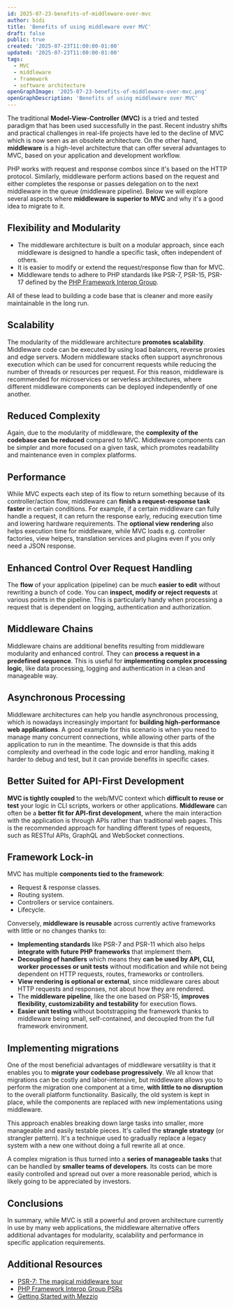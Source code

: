 ```yaml
---
id: 2025-07-23-benefits-of-middleware-over-mvc
author: bidi
title: 'Benefits of using middleware over MVC'
draft: false
public: true
created: '2025-07-23T11:00:00-01:00'
updated: '2025-07-23T11:00:00-01:00'
tags:
  - MVC
  - middleware
  - framework
  - software architecture
openGraphImage: '2025-07-23-benefits-of-middleware-over-mvc.png'
openGraphDescription: 'Benefits of using middleware over MVC'
---
```


The traditional **Model-View-Controller (MVC)** is a tried and tested paradigm that has been used successfully in the past.
Recent industry shifts and practical challenges in real-life projects have led to the decline of MVC which is now seen as an obsolete architecture.
On the other hand, **middleware** is a high-level architecture that can offer several advantages to MVC, based on your application and development workflow.

<!--- EXTENDED -->

PHP works with request and response combos since it's based on the HTTP protocol.
Similarly, middleware perform actions based on the request and either completes the response or passes delegation on to the next middleware in the queue (middleware pipeline).
Below we will explore several aspects where **middleware is superior to MVC** and why it's a good idea to migrate to it.

## Flexibility and Modularity

- The middleware architecture is built on a modular approach, since each middleware is designed to handle a specific task, often independent of others.
- It is easier to modify or extend the request/response flow than for MVC.
- Middleware tends to adhere to PHP standards like PSR-7, PSR-15, PSR-17 defined by the [PHP Framework Interop Group](https://www.php-fig.org/).

All of these lead to building a code base that is cleaner and more easily maintainable in the long run.

## Scalability

The modularity of the middleware architecture **promotes scalability**.
Middleware code can be executed by using load balancers, reverse proxies and edge servers.
Modern middleware stacks often support asynchronous execution which can be used for concurrent requests while reducing the number of threads or resources per request.
For this reason, middleware is recommended for microservices or serverless architectures, where different middleware components can be deployed independently of one another.

## Reduced Complexity

Again, due to the modularity of middleware, the **complexity of the codebase can be reduced** compared to MVC.
Middleware components can be simpler and more focused on a given task, which promotes readability and maintenance even in complex platforms.

## Performance

While MVC expects each step of its flow to return something because of its controller/action flow, middleware can **finish a request-response task faster** in certain conditions.
For example, if a certain middleware can fully handle a request, it can return the response early, reducing execution time and lowering hardware requirements.
The **optional view rendering** also helps execution time for middleware, while MVC loads e.g. controller factories, view helpers, translation services and plugins even if you only need a JSON response.

## Enhanced Control Over Request Handling

The **flow** of your application (pipeline) can be much **easier to edit** without rewriting a bunch of code.
You can **inspect, modify or reject requests** at various points in the pipeline.
This is particularly handy when processing a request that is dependent on logging, authentication and authorization.

## Middleware Chains

Middleware chains are additional benefits resulting from middleware modularity and enhanced control.
They can **process a request in a predefined sequence**.
This is useful for **implementing complex processing logic**, like data processing, logging and authentication in a clean and manageable way.

## Asynchronous Processing

Middleware architectures can help you handle asynchronous processing, which is nowadays increasingly important for **building high-performance web applications**.
A good example for this scenario is when you need to manage many concurrent connections, while allowing other parts of the application to run in the meantime.
The downside is that this adds complexity and overhead in the code logic and error handling, making it harder to debug and test, but it can provide benefits in specific cases.

## Better Suited for API-First Development

**MVC is tightly coupled** to the web/MVC context which **difficult to reuse or test** your logic in CLI scripts, workers or other applications.
**Middleware** can often be a **better fit for API-first development**, where the main interaction with the application is through APIs rather than traditional web pages.
This is the recommended approach for handling different types of requests, such as RESTful APIs, GraphQL and WebSocket connections.

## Framework Lock-in

MVC has multiple **components tied to the framework**:

- Request & response classes.
- Routing system.
- Controllers or service containers.
- Lifecycle.

Conversely, **middleware is reusable** across currently active frameworks with little or no changes thanks to:

- **Implementing standards** like PSR-7 and PSR-11 which also helps **integrate with future PHP frameworks** that implement them.
- **Decoupling of handlers** which means they **can be used by API, CLI, worker processes or unit tests** without modification and while not being dependent on HTTP requests, routes, frameworks or controllers.
- **View rendering is optional or external**, since middleware cares about HTTP requests and responses, not about how they are rendered.
- The **middleware pipeline**, like the one based on PSR-15, **improves flexibility, customizability and testability** for execution flows.
- **Easier unit testing** without bootstrapping the framework thanks to middleware being small, self-contained, and decoupled from the full framework environment.

## Implementing migrations

One of the most beneficial advantages of middleware versatility is that it enables you to **migrate your codebase progressively**.
We all know that migrations can be costly and labor-intensive, but middleware allows you to perform the migration one component at a time, **with little to no disruption** to the overall platform functionality.
Basically, the old system is kept in place, while the components are replaced with new implementations using middleware.

This approach enables breaking down large tasks into smaller, more manageable and easily testable pieces.
It's called the **strangle strategy** (or strangler pattern).
It's a technique used to gradually replace a legacy system with a new one without doing a full rewrite all at once.

A complex migration is thus turned into a **series of manageable tasks** that can be handled by **smaller teams of developers**.
Its costs can be more easily controlled and spread out over a more reasonable period, which is likely going to be appreciated by investors.

## Conclusions

In summary, while MVC is still a powerful and proven architecture currently in use by many web applications, the middleware alternative offers additional advantages for modularity, scalability and performance in specific application requirements.

## Additional Resources

- [PSR-7: The magical middleware tour](https://vimeo.com/showcase/4061778/video/177154167)
- [PHP Framework Interop Group PSRs](https://www.php-fig.org)
- [Getting Started with Mezzio](https://docs.mezzio.dev/mezzio/v3/getting-started/features/)
